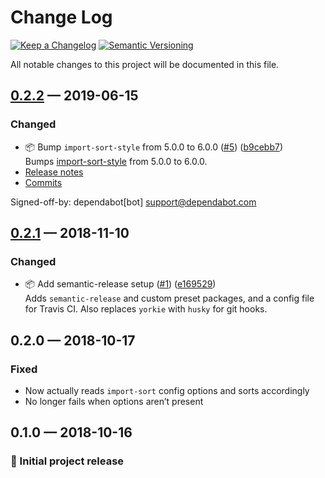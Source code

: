 # Change Log

[![Keep a Changelog](https://img.shields.io/badge/keep%20a-changelog-ef5e39.svg?style=flat-square)](https://keepachangelog.com)
[![Semantic Versioning](https://img.shields.io/badge/semantic-versioning-333333.svg?style=flat-square)](https://semver.org)

All notable changes to this project will be documented in this file.

<a name="0.2.2"></a>

## [0.2.2](https://github.com/stormwarning/import-sort-style-python/compare/v0.2.1...v0.2.2) — 2019-06-15

### Changed

- 📦 Bump `import-sort-style` from 5.0.0 to 6.0.0 ([#5](https://github.com/stormwarning/import-sort-style-python/issues/5)) ([b9cebb7](https://github.com/stormwarning/import-sort-style-python/commit/b9cebb7)) \
  Bumps [import-sort-style](https://github.com/renke/import-sort) from 5.0.0 to 6.0.0.
- [Release notes](https://github.com/renke/import-sort/releases)
- [Commits](https://github.com/renke/import-sort/compare/v5.0.0...v6.0.0)

Signed-off-by: dependabot[bot] <support@dependabot.com>

<a name="0.2.1"></a>

## [0.2.1](https://github.com/stormwarning/import-sort-style-python/compare/v0.2.0...v0.2.1) — 2018-11-10

### Changed

- 📦 Add semantic-release setup ([#1](https://github.com/stormwarning/import-sort-style-python/issues/1)) ([e169529](https://github.com/stormwarning/import-sort-style-python/commit/e169529)) \
  Adds `semantic-release` and custom preset packages, and a config file
for Travis CI. Also replaces `yorkie` with `husky` for git hooks.

## 0.2.0 — 2018-10-17

### Fixed

- Now actually reads `import-sort` config options and sorts accordingly
- No longer fails when options aren’t present

## 0.1.0 — 2018-10-16

### 🎉 Initial project release
